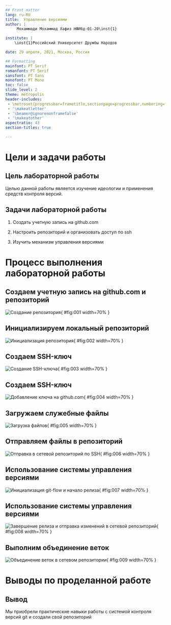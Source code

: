 ```yaml
---
## Front matter
lang: ru-RU
title:  Управление версиями
author: |
	 Мохаммади Мохаммад Хафиз НФИбд-01-20\inst{1}

institute: |
	\inst{1}Российский Университет Дружбы Народов

date: 29 апреля, 2021, Москва, Россия

## Formatting
mainfont: PT Serif
romanfont: PT Serif
sansfont: PT Sans
monofont: PT Mono
toc: false
slide_level: 2
theme: metropolis
header-includes: 
 - \metroset{progressbar=frametitle,sectionpage=progressbar,numbering=fraction}
 - '\makeatletter'
 - '\beamer@ignorenonframefalse'
 - '\makeatother'
aspectratio: 43
section-titles: true

---
```


# Цели и задачи работы

## Цель лабораторной работы

Целью данной работы является изучение идеологии и применения средств контроля версий.

## Задачи лабораторной работы

1. Создать учетную запись на github.com

2. Настроить репозиторий и организовать доступ по ssh

3. Изучить механизм управления версиями

# Процесс выполнения лабораторной работы

## Создаем учетную запись на github.com и репозиторий

![Создание репозитория](image/01.png){ #fig:001 width=70% }

## Инициализируем локальный репозиторий

![Инициализация репозитория](image/02.png){ #fig:002 width=70% }

## Создаем SSH-ключ

![Создание SSH-ключа](image/03.png){ #fig:003 width=70% }

## Создаем SSH-ключ

![Добавление ключа на github.com ](image/04.png){ #fig:004 width=70% }

## Загружаем служебные файлы

![Загрузка файлов](image/05.png){ #fig:005 width=70% }

## Отправляем файлы в репозиторий

![Отправка в сетевой репозиторий по SSH](image/06.png){ #fig:006 width=70% }

## Использование системы управления версиями

![Инициализация git-flow и начало релиза](image/07.png){ #fig:007 width=70% }

## Использование системы управления версиями

![Завершение релиза и отправка изменений в сетевой репозиторий](image/08.png){ #fig:008 width=70% }

## Выполним объединение веток

![Объединение веток в сетевом репозитории](image/09.png){ #fig:009 width=70% }

# Выводы по проделанной работе

## Вывод

Мы приобрели практические навыки работы с системой контроля версий git и создали свой репозиторий